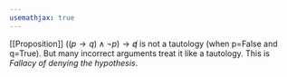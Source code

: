 ```yaml
---
usemathjax: true
---
```


[[Proposition]] $((p \to q) \wedge \neg p) \to \not q$ is not a tautology (when p=False and q=True). But many incorrect arguments treat it like a tautology. This is *Fallacy of denying the hypothesis*.